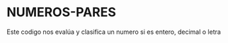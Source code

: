 NUMEROS-PARES
=============

Este codigo nos evalúa y clasifica un numero si es entero, decimal o letra

<!doctype html>
<html lang="en">
<head>
	<meta charset="UTF-8">
	<title>numeros pares</title>

<script type="text/javascript">



var num = prompt("digite un numero entero");

if (isNaN(num)) {
	alert("PROBLEMAS  "  +num+   "no es un numero")
} 
else{


if (num % 1==0) {

	alert("numero ingresado es entero")
if (num % 2==0) {

	alert("numero ingresado  par")
} else{
alert("numero ingresado es impar")
};

} else{

	alert("numero ingresado es decimal")
};
 
};

	</script>	


</head>

<body>
	

	
</body>
</html>
